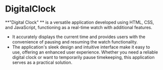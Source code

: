 # DigitalClock
**"Digital Clock" ** is a versatile application developed using HTML, CSS, and JavaScript, functioning as a real-time watch with additional features. 

* It accurately displays the current time and provides users with the convenience of pausing and resuming the watch functionality. 
* The application's sleek design and intuitive interface make it easy to use, offering an enhanced user experience. Whether you need a reliable digital clock or want to temporarily pause timekeeping, this application serves as a practical solution.
